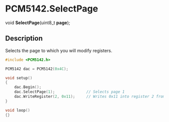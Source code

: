 # PCM5142.SelectPage

void **SelectPage**(uint8_t **page**);

## Description

Selects the page to which you will modify registers.

```c++
#include <PCM5142.h>

PCM5142 dac = PCM5142(0x4C);

void setup()
{
	dac.Begin();
	dac.SelectPage(1);				// Selects page 1
	dac.WriteRegister(2, 0x11);		// Writes 0x11 into register 2 from page 1.
}

void loop()
{}
```